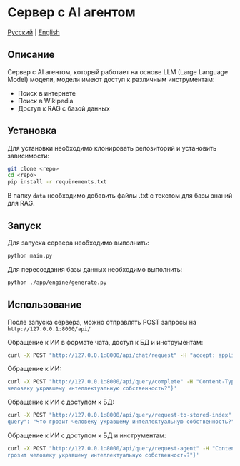 # Сервер с AI агентом

[Русский](./README.md) | [English](./README.en.md)

## Описание

Сервер с AI агентом, который работает на основе LLM (Large Language Model) модели,
модели имеют доступ к различным инструментам:

- Поиск в интернете
- Поиск в Wikipedia
- Доступ к RAG с базой данных

## Установка

Для установки необходимо клонировать репозиторий и установить зависимости:

```bash
git clone <repo>
cd <repo>
pip install -r requirements.txt
```

В папку `data` необходимо добавить файлы .txt с текстом для базы знаний для RAG.

## Запуск

Для запуска сервера необходимо выполнить:

```bash
python main.py
```

Для пересоздания базы данных необходимо выполнить:

```bash
python ./app/engine/generate.py
```

## Использование

После запуска сервера, можно отправлять POST запросы на `http://127.0.0.1:8000/api/`

Обращение к ИИ в формате чата, доступ к БД и инструментам:

```bash
curl -X POST "http://127.0.0.1:8000/api/chat/request" -H "accept: application/json" -H "Content-Type: application/json" -d '{"messages":[{"role":"user","content":"Что грозит человеку укравшему интеллектуальную собственность?"}]}'
```

Обращение к ИИ:

```bash
curl -X POST "http://127.0.0.1:8000/api/query/complete" -H "Content-Type: application/json" -d '{"query": "Что грозит
человеку укравшему интеллектуальную собственность?"}'
```

Обращение к ИИ с доступом к БД:

```bash
curl -X POST "http://127.0.0.1:8000/api/query/request-to-stored-index" -H "Content-Type: application/json" -d '{"
query": "Что грозит человеку укравшему интеллектуальную собственность?"}'
```

Обращение к ИИ с доступом к БД и инструментам:

```bash
curl -X POST "http://127.0.0.1:8000/api/query/request-agent" -H "Content-Type: application/json" -d '{"query": "Что
грозит человеку укравшему интеллектуальную собственность?"}'
```